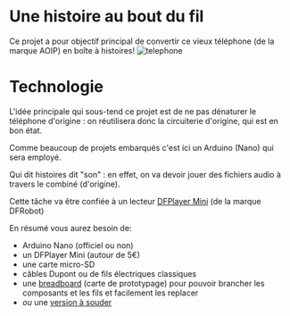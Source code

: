 # Une histoire au bout du fil

Ce projet a pour objectif principal de convertir ce vieux téléphone (de la marque AOIP) en boîte à histoires!
![telephone](https://user-images.githubusercontent.com/1282106/129452034-c55ad1a5-5f9b-4c79-a58a-9e0bbab8d801.jpg)

# Technologie

L'idée principale qui sous-tend ce projet est de ne pas dénaturer le téléphone d'origine : on réutilisera donc la circuiterie d'origine, qui est en bon état.

Comme beaucoup de projets embarqués c'est ici un Arduino (Nano) qui sera employé.

Qui dit histoires dit "son" : en effet, on va devoir jouer des fichiers audio à travers le combiné (d'origine).

Cette tâche va être confiée à un lecteur [DFPlayer Mini](https://wiki.dfrobot.com/DFPlayer_Mini_SKU_DFR0299) (de la marque DFRobot)

En résumé vous aurez besoin de:
- Arduino Nano (officiel ou non)
- un DFPlayer Mini (autour de 5€)
- une carte micro-SD
- câbles Dupont ou de fils électriques classiques
- une [breadboard](https://www.robot-maker.com/ouvrages/2-1-utiliser-breadboard/) (carte de prototypage) pour pouvoir brancher les composants et les fils et facilement les replacer
- *ou* une [version à souder](https://www.amazon.fr/prototypage-Breadboard-Protoboard-Prototype-%C3%A9lectroniques/dp/B08F2TB5Y5/)
